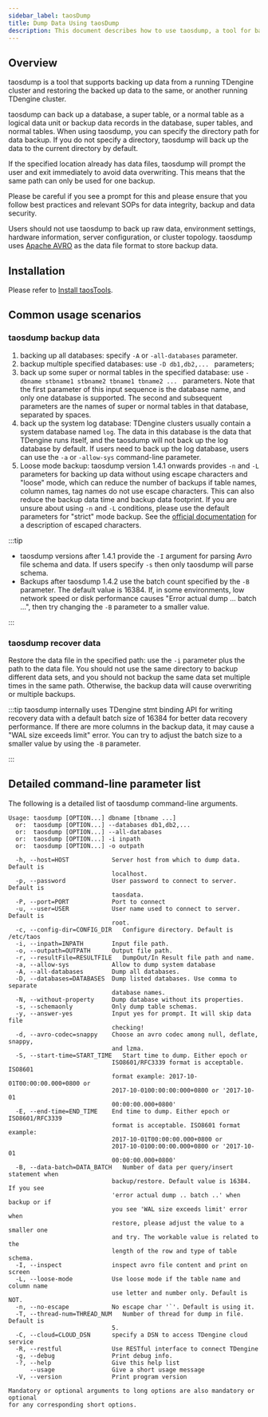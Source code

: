 ```yaml
---
sidebar_label: taosDump
title: Dump Data Using taosDump
description: This document describes how to use taosdump, a tool for backing up and restoring the data in a TDengine cluster.
---
```


## Overview

taosdump is a tool that supports backing up data from a running TDengine cluster and restoring the backed up data to the same, or another running TDengine cluster.

taosdump can back up a database, a super table, or a normal table as a logical data unit or backup data records in the database, super tables, and normal tables. When using taosdump, you can specify the directory path for data backup. If you do not specify a directory, taosdump will back up the data to the current directory by default.

If the specified location already has data files, taosdump will prompt the user and exit immediately to avoid data overwriting. This means that the same path can only be used for one backup.

Please be careful if you see a prompt for this and please ensure that you follow best practices and relevant SOPs for data integrity, backup and data security.

Users should not use taosdump to back up raw data, environment settings, hardware information, server configuration, or cluster topology. taosdump uses [Apache AVRO](https://avro.apache.org/) as the data file format to store backup data.

## Installation

Please refer to [Install taosTools](https://docs.tdengine.com/cloud/tools/taosdump/#installation).

## Common usage scenarios

### taosdump backup data

1. backing up all databases: specify `-A` or `-all-databases` parameter.
2. backup multiple specified databases: use `-D db1,db2,... ` parameters;
3. back up some super or normal tables in the specified database: use `-dbname stbname1 stbname2 tbname1 tbname2 ... ` parameters. Note that the first parameter of this input sequence is the database name, and only one database is supported. The second and subsequent parameters are the names of super or normal tables in that database, separated by spaces.
4. back up the system log database: TDengine clusters usually contain a system database named `log`. The data in this database is the data that TDengine runs itself, and the taosdump will not back up the log database by default. If users need to back up the log database, users can use the `-a` or `-allow-sys` command-line parameter. 
5. Loose mode backup: taosdump version 1.4.1 onwards provides `-n` and `-L` parameters for backing up data without using escape characters and "loose" mode, which can reduce the number of backups if table names, column names, tag names do not use escape characters. This can also reduce the backup data time and backup data footprint. If you are unsure about using `-n` and `-L` conditions, please use the default parameters for "strict" mode backup. See the [official documentation](https://docs.tdengine.com/taos-sql/escape/) for a description of escaped characters.

<!-- exclude -->
:::tip
- taosdump versions after 1.4.1 provide the `-I` argument for parsing Avro file schema and data. If users specify `-s` then only taosdump will parse schema.
- Backups after taosdump 1.4.2 use the batch count specified by the `-B` parameter. The default value is 16384. If, in some environments, low network speed or disk performance causes "Error actual dump ... batch ...", then try changing the `-B` parameter to a smaller value.

:::
<!-- exclude-end -->

### taosdump recover data

Restore the data file in the specified path: use the `-i` parameter plus the path to the data file. You should not use the same directory to backup different data sets, and you should not backup the same data set multiple times in the same path. Otherwise, the backup data will cause overwriting or multiple backups.

<!-- exclude -->
:::tip
taosdump internally uses TDengine stmt binding API for writing recovery data with a default batch size of 16384 for better data recovery performance. If there are more columns in the backup data, it may cause a "WAL size exceeds limit" error. You can try to adjust the batch size to a smaller value by using the `-B` parameter.

:::
<!-- exclude-end -->

## Detailed command-line parameter list

The following is a detailed list of taosdump command-line arguments.

```
Usage: taosdump [OPTION...] dbname [tbname ...]
  or:  taosdump [OPTION...] --databases db1,db2,...
  or:  taosdump [OPTION...] --all-databases
  or:  taosdump [OPTION...] -i inpath
  or:  taosdump [OPTION...] -o outpath

  -h, --host=HOST            Server host from which to dump data. Default is
                             localhost.
  -p, --password             User password to connect to server. Default is
                             taosdata.
  -P, --port=PORT            Port to connect
  -u, --user=USER            User name used to connect to server. Default is
                             root.
  -c, --config-dir=CONFIG_DIR   Configure directory. Default is /etc/taos
  -i, --inpath=INPATH        Input file path.
  -o, --outpath=OUTPATH      Output file path.
  -r, --resultFile=RESULTFILE   DumpOut/In Result file path and name.
  -a, --allow-sys            Allow to dump system database
  -A, --all-databases        Dump all databases.
  -D, --databases=DATABASES  Dump listed databases. Use comma to separate
                             database names.
  -N, --without-property     Dump database without its properties.
  -s, --schemaonly           Only dump table schemas.
  -y, --answer-yes           Input yes for prompt. It will skip data file
                             checking!
  -d, --avro-codec=snappy    Choose an avro codec among null, deflate, snappy,
                             and lzma.
  -S, --start-time=START_TIME   Start time to dump. Either epoch or
                             ISO8601/RFC3339 format is acceptable. ISO8601
                             format example: 2017-10-01T00:00:00.000+0800 or
                             2017-10-0100:00:00:000+0800 or '2017-10-01
                             00:00:00.000+0800'
  -E, --end-time=END_TIME    End time to dump. Either epoch or ISO8601/RFC3339
                             format is acceptable. ISO8601 format example:
                             2017-10-01T00:00:00.000+0800 or
                             2017-10-0100:00:00.000+0800 or '2017-10-01
                             00:00:00.000+0800'
  -B, --data-batch=DATA_BATCH   Number of data per query/insert statement when
                             backup/restore. Default value is 16384. If you see
                             'error actual dump .. batch ..' when backup or if
                             you see 'WAL size exceeds limit' error when
                             restore, please adjust the value to a smaller one
                             and try. The workable value is related to the
                             length of the row and type of table schema.
  -I, --inspect              inspect avro file content and print on screen
  -L, --loose-mode           Use loose mode if the table name and column name
                             use letter and number only. Default is NOT.
  -n, --no-escape            No escape char '`'. Default is using it.
  -T, --thread-num=THREAD_NUM   Number of thread for dump in file. Default is
                             5.
  -C, --cloud=CLOUD_DSN      specify a DSN to access TDengine cloud service
  -R, --restful              Use RESTful interface to connect TDengine
  -g, --debug                Print debug info.
  -?, --help                 Give this help list
      --usage                Give a short usage message
  -V, --version              Print program version

Mandatory or optional arguments to long options are also mandatory or optional
for any corresponding short options.
```
